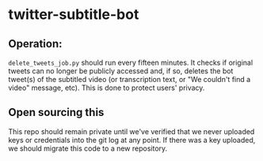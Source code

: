 # twitter-subtitle-bot

## Operation:
`delete_tweets_job.py` should run every fifteen minutes. It checks if original tweets can no
longer be publicly accessed and, if so, deletes the bot tweet(s) of the subtitled video
(or transcription text, or "We couldn't find a video" message, etc). This is done to protect
users' privacy.

## Open sourcing this
This repo should remain private until we've verified that we never uploaded keys or credentials
into the git log at any point. If there was a key uploaded, we should migrate this code to
a new repository.

